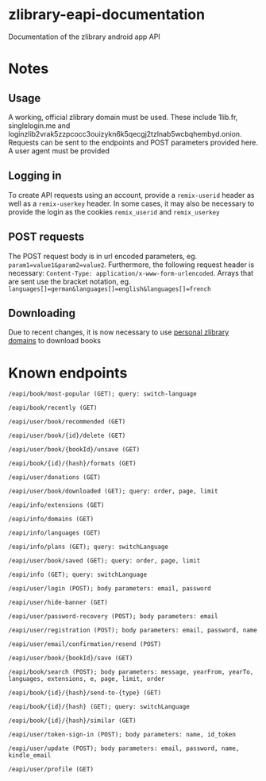 # zlibrary-eapi-documentation
Documentation of the zlibrary android app API
# Notes
## Usage
A working, official zlibrary domain must be used. These include 1lib.fr, singlelogin.me and loginzlib2vrak5zzpcocc3ouizykn6k5qecgj2tzlnab5wcbqhembyd.onion. Requests can be sent to the endpoints and POST parameters provided here. A user agent must be provided
## Logging in
To create API requests using an account, provide a `remix-userid` header as well as a `remix-userkey` header. In some cases, it may also be necessary to provide the login as the cookies `remix_userid` and `remix_userkey`
## POST requests
The POST request body is in url encoded parameters, eg. `param1=value1&param2=value2`. Furthermore, the following request header is necessary: `Content-Type: application/x-www-form-urlencoded`. Arrays that are sent use the bracket notation, eg. `languages[]=german&languages[]=english&languages[]=french`
## Downloading
Due to recent changes, it is now necessary to use [personal zlibrary domains](https://www.bleepingcomputer.com/news/technology/z-library-now-has-secret-personal-domains-for-each-user/) to download books

# Known endpoints
    /eapi/book/most-popular (GET); query: switch-language
    
    /eapi/book/recently (GET)
    
    /eapi/user/book/recommended (GET)
    
    /eapi/user/book/{id}/delete (GET)
    
    /eapi/user/book/{bookId}/unsave (GET)
    
    /eapi/book/{id}/{hash}/formats (GET)
    
    /eapi/user/donations (GET)
    
    /eapi/user/book/downloaded (GET); query: order, page, limit
    
    /eapi/info/extensions (GET)
    
    /eapi/info/domains (GET)
    
    /eapi/info/languages (GET)
    
    /eapi/info/plans (GET); query: switchLanguage
    
    /eapi/user/book/saved (GET); query: order, page, limit
    
    /eapi/info (GET); query: switchLanguage
    
    /eapi/user/login (POST); body parameters: email, password
    
    /eapi/user/hide-banner (GET)
    
    /eapi/user/password-recovery (POST); body parameters: email
    
    /eapi/user/registration (POST); body parameters: email, password, name
    
    /eapi/user/email/confirmation/resend (POST)
    
    /eapi/user/book/{bookId}/save (GET)
    
    /eapi/book/search (POST); body parameters: message, yearFrom, yearTo, languages, extensions, e, page, limit, order
    
    /eapi/book/{id}/{hash}/send-to-{type} (GET)
    
    /eapi/book/{id}/{hash} (GET); query: switchLanguage
    
    /eapi/book/{id}/{hash}/similar (GET)
    
    /eapi/user/token-sign-in (POST); body parameters: name, id_token
    
    /eapi/user/update (POST); body parameters: email, password, name, kindle_email
    
    /eapi/user/profile (GET)
